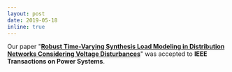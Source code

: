 ```yaml
---
layout: post
date: 2019-05-18
inline: true
---
```


Our paper "<a href="https://doi.org/10.1109/TPWRS.2019.2918541" target="\_blank"><strong>Robust Time-Varying Synthesis Load Modeling in Distribution Networks Considering Voltage Disturbances</strong></a>" was accepted to <strong>IEEE Transactions on Power Systems</strong>. <!--:sparkles: :smile:-->
